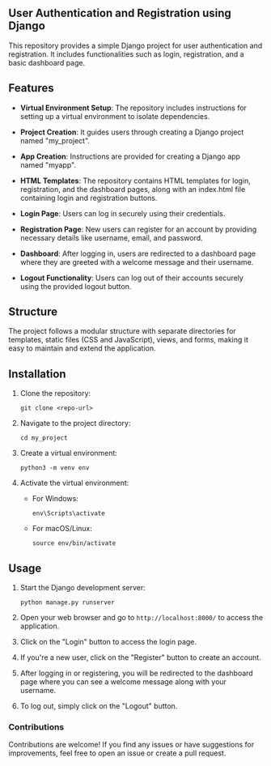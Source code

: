 ## User Authentication and Registration using Django

This repository provides a simple Django project for user authentication and registration. It includes functionalities such as login, registration, and a basic dashboard page.

## Features

- **Virtual Environment Setup**: The repository includes instructions for setting up a virtual environment to isolate dependencies.

- **Project Creation**: It guides users through creating a Django project named "my_project".

- **App Creation**: Instructions are provided for creating a Django app named "myapp".

- **HTML Templates**: The repository contains HTML templates for login, registration, and the dashboard pages, along with an index.html file containing login and registration buttons.

- **Login Page**: Users can log in securely using their credentials.

- **Registration Page**: New users can register for an account by providing necessary details like username, email, and password.

- **Dashboard**: After logging in, users are redirected to a dashboard page where they are greeted with a welcome message and their username.

- **Logout Functionality**: Users can log out of their accounts securely using the provided logout button.

## Structure

The project follows a modular structure with separate directories for templates, static files (CSS and JavaScript), views, and forms, making it easy to maintain and extend the application.

## Installation

1. Clone the repository:

    ```
    git clone <repo-url>
    ```

2. Navigate to the project directory:

    ```
    cd my_project
    ```

3. Create a virtual environment:

    ```
    python3 -m venv env
    ```

4. Activate the virtual environment:

    - For Windows:

        ```
        env\Scripts\activate
        ```

    - For macOS/Linux:

        ```
        source env/bin/activate
        ```


## Usage

1. Start the Django development server:

    ```
    python manage.py runserver
    ```

2. Open your web browser and go to `http://localhost:8000/` to access the application.

3. Click on the "Login" button to access the login page.

4. If you're a new user, click on the "Register" button to create an account.

5. After logging in or registering, you will be redirected to the dashboard page where you can see a welcome message along with your username.

6. To log out, simply click on the "Logout" button.

### Contributions

Contributions are welcome! If you find any issues or have suggestions for improvements, feel free to open an issue or create a pull request.

